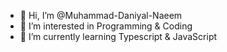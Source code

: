 - 👋 Hi, I’m @Muhammad-Daniyal-Naeem
- 👀 I’m interested in Programming & Coding
- 🌱 I’m currently learning Typescript & JavaScript


<!---
Muhammad-Daniyal-Naeem/Muhammad-Daniyal-Naeem is a ✨ special ✨ repository because its `README.md` (this file) appears on your GitHub profile.
You can click the Preview link to take a look at your changes.
--->
